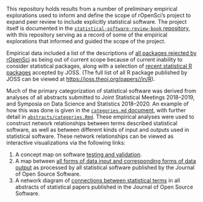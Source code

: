 This repository holds results from a number of preliminary empirical
explorations used to inform and define the scope of rOpenSci’s project
to expand peer review to include explicitly statistical software. The
project itself is documented in the [`statistical-software-review-book`
repository](https://github.com/ropenscilabs/statistical-software-review-book),
with this repository serving as a record of some of the empirical
explorations that informed and guided the scope of the project.

Empirical data included a list of the descriptions of [all packages
rejected by
rOpenSci](https://github.com/ropenscilabs/statistical-software/blob/master/abstracts/ropensci-abstracts.md)
as being out of current scope because of current inability to consider
statistical packages, along with a selection of [recent statistical R
packages](https://github.com/ropenscilabs/statistical-software/blob/master/abstracts/joss-abstracts.md)
accepted by JOSS. (The full list of all R package published by JOSS can
be viewed at
<a href="https://joss.theoj.org/papers//in/R" class="uri">https://joss.theoj.org/papers//in/R</a>).

Much of the primary categorization of statistical software was derived
from analyses of all abstracts submitted to Joint Statistical Meetings
2018–2019, and Symposia on Data Science and Statistics 2018–2020. An
example of how this was done is given in the [`categories.md`
document](https://github.com/ropenscilabs/statistical-software/blob/master/categories.Rmd),
with further detail in
[`abstracts/categories.Rmd`](https://github.com/ropenscilabs/statistical-software/blob/master/abstracts/categories.Rmd).
These empirical analyses were used to construct network relationships
between terms described statistical software, as well as between
different kinds of input and outputs used in statistical software. These
network relationships can be viewed as interactive visualizations via
the following links:

1.  A concept map on software [testing and
    validation](https://ropenscilabs.github.io/statistical-software/testing-and-validation/).
2.  A map between [all forms of data input and corresponding forms of
    data
    output](https://ropenscilabs.github.io/statistical-software/abstracts/network-io/)
    as processed by all statistical software published by the Journal of
    Open Source Software.
3.  A network diagram of [connections between statistical
    terms](https://ropenscilabs.github.io/statistical-software/abstracts/network-terms/)
    in all abstracts of statistical papers published in the Journal of
    Open Source Software.
